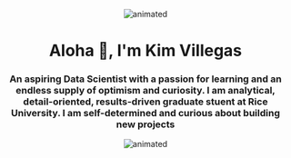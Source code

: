 
<p align="center">
  <img src="https://user-images.githubusercontent.com/54326681/189260279-0230b05d-2785-4ac0-85dd-acb35d50ce7c.gif" alt="animated" />
</p>



<h1 align="center">
Aloha 👋, I'm Kim Villegas
</h1>

<h3 align="center">
An aspiring Data Scientist with a passion for learning and an endless supply of optimism and curiosity. I am analytical, detail-oriented, results-driven graduate stuent at Rice University. I am self-determined and curious about building new projects
</h3> 



<p align="center">
  <img src="https://user-images.githubusercontent.com/54326681/189259720-d90984c3-fd99-46f9-81a6-20a12db540f2.gif" alt="animated" />
</p>





<!--
**kimy77530/kimy77530** is a ✨ _special_ ✨ repository because its `README.md` (this file) appears on your GitHub profile.

Here are some ideas to get you started:

- 🔭 I’m currently working on ...
- 🌱 I’m currently learning ...
- 👯 I’m looking to collaborate on ...
- 🤔 I’m looking for help with ...
- 💬 Ask me about ...
- 📫 How to reach me: ...
- 😄 Pronouns: ...
- ⚡ Fun fact: ...
-->
